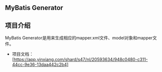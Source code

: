 MyBatis Generator
--

## 项目介绍

MyBatis Generator是用来生成相应的mapper.xml文件、model对象和mapper文件。


- 项目文档：[https://app.yinxiang.com/shard/s47/nl/20593634/948c0480-c311-44cc-9e36-13daa442c2b4] 